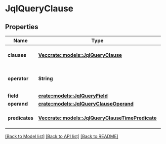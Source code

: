 # JqlQueryClause

## Properties

Name | Type | Description | Notes
------------ | ------------- | ------------- | -------------
**clauses** | [**Vec<crate::models::JqlQueryClause>**](JqlQueryClause.md) | The list of nested clauses. | 
**operator** | **String** | The operator applied to the field. | 
**field** | [**crate::models::JqlQueryField**](JqlQueryField.md) |  | 
**operand** | [**crate::models::JqlQueryClauseOperand**](JqlQueryClauseOperand.md) |  | 
**predicates** | [**Vec<crate::models::JqlQueryClauseTimePredicate>**](JqlQueryClauseTimePredicate.md) | The list of time predicates. | 

[[Back to Model list]](../README.md#documentation-for-models) [[Back to API list]](../README.md#documentation-for-api-endpoints) [[Back to README]](../README.md)


